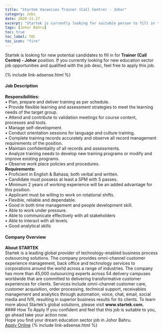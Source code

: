 ```yaml
---
title: "Startek Vacancies Trainer (Call Centre) - Johor" 
category: Jobs 
date: 2020-11-27 
excerpt: "Startek is currently looking for suitable person to fill in the Trainer (Call Centre) - Johor which positioned at Johor Bahru" 
tags: [Johor Bahru] 
toc: true 
toc_label: TOC 
toc_icon: "fire" 
--- 
```


<p>Startek is looking for new potential candidates to fill in for <b>Trainer (Call Centre) - Johor</b> position. If you currently looking for new education sector job opportunities and qualified with the job desc, feel free to apply this job.
</p>{% include link-adsense.html %} 
 <div><div><div><h4>Job Description</h4></div></div><div><div><span><div><div><div><strong>Responsibilities:</strong></div><div>&#8226; Plan, prepare and deliver training as per schedule.<br>&#8226; Provide flexible learning and assessment strategies to meet the learning needs of the target group.<br>&#8226; Attend and contribute to validation meetings for course content, processes and tools.<br>&#8226; Manage self-development.<br>&#8226; Conduct orientation sessions for language and culture training.<br>&#8226; Complete training records accurately and observe all record management requirements of the position.<br>&#8226; Maintain confidentiality of all records and assessments.<br>&#8226; Analyze training needs to develop new training programs or modify and improve existing programs.<br>&#8226; Observe work place policies and procedures.</div><div><strong>Requirements:</strong></div><div>&#8226; Proficient in English &amp; Bahasa; both verbal and written.<br>&#8226; Candidate must possess at least a SPM with 5 passes.<br>&#8226; Minimum 2 years of working experience will be an added advantage for this position.<br>&#8226; Applicant must be willing to work on rotational shifts.<br>&#8226; Flexible, reliable and dependable.<br>&#8226; Good in both time management and people development skill.<br>&#8226; Able to work under pressure.<br>&#8226; Able to communicate effectively with all stakeholders<br>&#8226; Able to interact with all levels.<br>&#8226; Good analytical skills</div></div></div></span></div></div></div> 
<div><div><div><h4>Company Overview</h4></div></div><div><div><span><div><div>
<strong>About STARTEK</strong><br>
	Startek is a leading global provider of technology-enabled business process outsourcing solutions. The company provides omni-channel customer experience management, back office and technology services to corporations around the world across a range of industries. The company has more than 45,000 outsourcing experts across 54 delivery campuses worldwide that are committed to delivering transformative customer experiences for clients. Services include omni-channel customer care, customer acquisition, order processing, technical support, receivables management and analytics through automation, voice, chat, email, social media and IVR, resulting in superior business results for its clients. To learn more about Startek&#8217;s global solutions, please visit <strong>www.startek.com.</strong></div></div></span></div></div></div> 
#### How To Apply 
If you confident and feel that this job is suitable to you, go ahead take your action now. <br/> 
Hope you find your dream education sector job in Johor Bahru. <br/> 
<a href="https://www.jobstreet.com.my/en/job/trainer-call-centre-johor-4431416?jobId=jobstreet-my-job-4431416&sectionRank=1&token=0~8414038d-d86e-4b05-8c6b-a1066d420f22&fr=SRP%20View%20In%20New%20Ta" class="btn btn--info" target="_blank" rel="nofollow noopenner">Apply Online</a> 
{% include link-adsense.html %} 